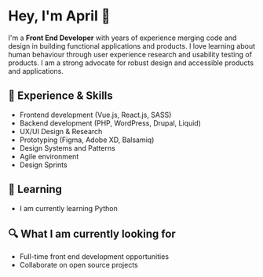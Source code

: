 # Hey, I'm April :wave:

I'm a **Front End Developer** with years of experience merging code and design in building functional applications and products. I love learning about human behaviour through user experience research and usability testing of products. I am a strong advocate for robust design and accessible products and applications.

## :brain: Experience & Skills
- Frontend development (Vue.js, React.js, SASS)
- Backend development (PHP, WordPress, Drupal, Liquid)
- UX/UI Design & Research
- Prototyping (Figma, Adobe XD, Balsamiq)
- Design Systems and Patterns
- Agile environment
- Design Sprints

## :book: Learning
- I am currently learning Python

## :mag: What I am currently looking for
- Full-time front end development opportunities
- Collaborate on open source projects


